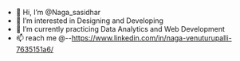 - 👋 Hi, I’m @Naga_sasidhar
- 👀 I’m interested in Designing and Developing
- 🌱 I’m currently practicing Data Analytics and Web Development
- 📫 reach me @--https://www.linkedin.com/in/naga-venuturupalli-7635151a6/

<!---
Nagasasidhar/Nagasasidhar is a ✨ special ✨ repository because its `README.md` (this file) appears on your GitHub profile.
You can click the Preview link to take a look at your changes.
--->
